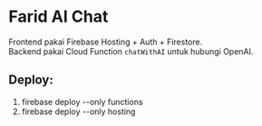 # Farid AI Chat
Frontend pakai Firebase Hosting + Auth + Firestore.  
Backend pakai Cloud Function `chatWithAI` untuk hubungi OpenAI.
## Deploy:
1. firebase deploy --only functions
2. firebase deploy --only hosting
